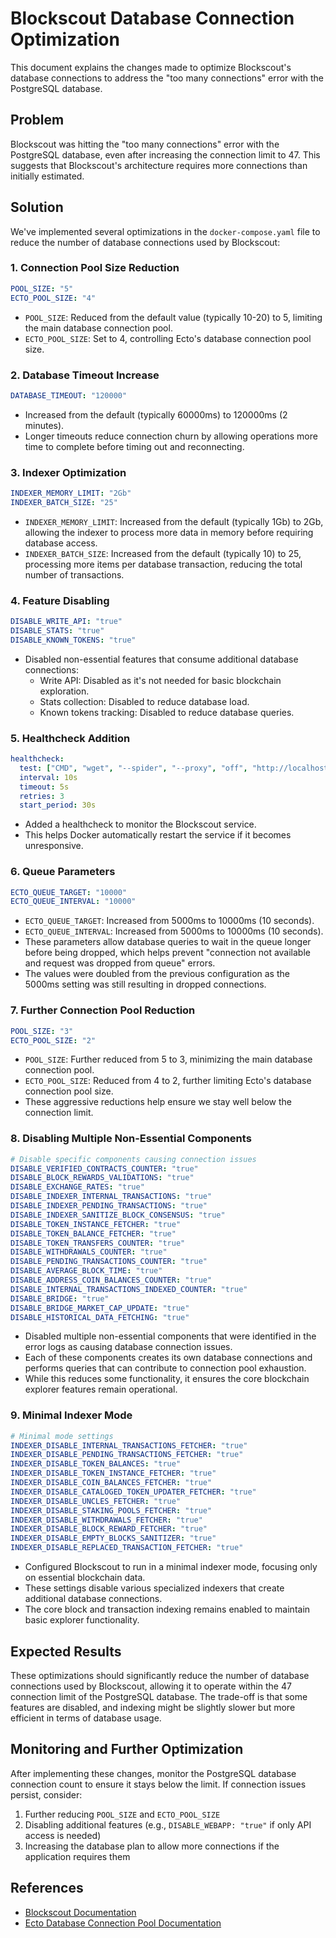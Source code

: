 # Blockscout Database Connection Optimization

This document explains the changes made to optimize Blockscout's database connections to address the "too many connections" error with the PostgreSQL database.

## Problem

Blockscout was hitting the "too many connections" error with the PostgreSQL database, even after increasing the connection limit to 47. This suggests that Blockscout's architecture requires more connections than initially estimated.

## Solution

We've implemented several optimizations in the `docker-compose.yaml` file to reduce the number of database connections used by Blockscout:

### 1. Connection Pool Size Reduction

```yaml
POOL_SIZE: "5"
ECTO_POOL_SIZE: "4"
```

- `POOL_SIZE`: Reduced from the default value (typically 10-20) to 5, limiting the main database connection pool.
- `ECTO_POOL_SIZE`: Set to 4, controlling Ecto's database connection pool size.

### 2. Database Timeout Increase

```yaml
DATABASE_TIMEOUT: "120000"
```

- Increased from the default (typically 60000ms) to 120000ms (2 minutes).
- Longer timeouts reduce connection churn by allowing operations more time to complete before timing out and reconnecting.

### 3. Indexer Optimization

```yaml
INDEXER_MEMORY_LIMIT: "2Gb"
INDEXER_BATCH_SIZE: "25"
```

- `INDEXER_MEMORY_LIMIT`: Increased from the default (typically 1Gb) to 2Gb, allowing the indexer to process more data in memory before requiring database access.
- `INDEXER_BATCH_SIZE`: Increased from the default (typically 10) to 25, processing more items per database transaction, reducing the total number of transactions.

### 4. Feature Disabling

```yaml
DISABLE_WRITE_API: "true"
DISABLE_STATS: "true"
DISABLE_KNOWN_TOKENS: "true"
```

- Disabled non-essential features that consume additional database connections:
  - Write API: Disabled as it's not needed for basic blockchain exploration.
  - Stats collection: Disabled to reduce database load.
  - Known tokens tracking: Disabled to reduce database queries.

### 5. Healthcheck Addition

```yaml
healthcheck:
  test: ["CMD", "wget", "--spider", "--proxy", "off", "http://localhost:4000"]
  interval: 10s
  timeout: 5s
  retries: 3
  start_period: 30s
```

- Added a healthcheck to monitor the Blockscout service.
- This helps Docker automatically restart the service if it becomes unresponsive.

### 6. Queue Parameters

```yaml
ECTO_QUEUE_TARGET: "10000"
ECTO_QUEUE_INTERVAL: "10000"
```

- `ECTO_QUEUE_TARGET`: Increased from 5000ms to 10000ms (10 seconds).
- `ECTO_QUEUE_INTERVAL`: Increased from 5000ms to 10000ms (10 seconds).
- These parameters allow database queries to wait in the queue longer before being dropped, which helps prevent "connection not available and request was dropped from queue" errors.
- The values were doubled from the previous configuration as the 5000ms setting was still resulting in dropped connections.

### 7. Further Connection Pool Reduction

```yaml
POOL_SIZE: "3"
ECTO_POOL_SIZE: "2"
```

- `POOL_SIZE`: Further reduced from 5 to 3, minimizing the main database connection pool.
- `ECTO_POOL_SIZE`: Reduced from 4 to 2, further limiting Ecto's database connection pool size.
- These aggressive reductions help ensure we stay well below the connection limit.

### 8. Disabling Multiple Non-Essential Components

```yaml
# Disable specific components causing connection issues
DISABLE_VERIFIED_CONTRACTS_COUNTER: "true"
DISABLE_BLOCK_REWARDS_VALIDATIONS: "true"
DISABLE_EXCHANGE_RATES: "true"
DISABLE_INDEXER_INTERNAL_TRANSACTIONS: "true"
DISABLE_INDEXER_PENDING_TRANSACTIONS: "true"
DISABLE_INDEXER_SANITIZE_BLOCK_CONSENSUS: "true"
DISABLE_TOKEN_INSTANCE_FETCHER: "true"
DISABLE_TOKEN_BALANCE_FETCHER: "true"
DISABLE_TOKEN_TRANSFERS_COUNTER: "true"
DISABLE_WITHDRAWALS_COUNTER: "true"
DISABLE_PENDING_TRANSACTIONS_COUNTER: "true"
DISABLE_AVERAGE_BLOCK_TIME: "true"
DISABLE_ADDRESS_COIN_BALANCES_COUNTER: "true"
DISABLE_INTERNAL_TRANSACTIONS_INDEXED_COUNTER: "true"
DISABLE_BRIDGE: "true"
DISABLE_BRIDGE_MARKET_CAP_UPDATE: "true"
DISABLE_HISTORICAL_DATA_FETCHING: "true"
```

- Disabled multiple non-essential components that were identified in the error logs as causing database connection issues.
- Each of these components creates its own database connections and performs queries that can contribute to connection pool exhaustion.
- While this reduces some functionality, it ensures the core blockchain explorer features remain operational.

### 9. Minimal Indexer Mode

```yaml
# Minimal mode settings
INDEXER_DISABLE_INTERNAL_TRANSACTIONS_FETCHER: "true"
INDEXER_DISABLE_PENDING_TRANSACTIONS_FETCHER: "true"
INDEXER_DISABLE_TOKEN_BALANCES: "true"
INDEXER_DISABLE_TOKEN_INSTANCE_FETCHER: "true"
INDEXER_DISABLE_COIN_BALANCES_FETCHER: "true"
INDEXER_DISABLE_CATALOGED_TOKEN_UPDATER_FETCHER: "true"
INDEXER_DISABLE_UNCLES_FETCHER: "true"
INDEXER_DISABLE_STAKING_POOLS_FETCHER: "true"
INDEXER_DISABLE_WITHDRAWALS_FETCHER: "true"
INDEXER_DISABLE_BLOCK_REWARD_FETCHER: "true"
INDEXER_DISABLE_EMPTY_BLOCKS_SANITIZER: "true"
INDEXER_DISABLE_REPLACED_TRANSACTION_FETCHER: "true"
```

- Configured Blockscout to run in a minimal indexer mode, focusing only on essential blockchain data.
- These settings disable various specialized indexers that create additional database connections.
- The core block and transaction indexing remains enabled to maintain basic explorer functionality.

## Expected Results

These optimizations should significantly reduce the number of database connections used by Blockscout, allowing it to operate within the 47 connection limit of the PostgreSQL database. The trade-off is that some features are disabled, and indexing might be slightly slower but more efficient in terms of database usage.

## Monitoring and Further Optimization

After implementing these changes, monitor the PostgreSQL database connection count to ensure it stays below the limit. If connection issues persist, consider:

1. Further reducing `POOL_SIZE` and `ECTO_POOL_SIZE`
2. Disabling additional features (e.g., `DISABLE_WEBAPP: "true"` if only API access is needed)
3. Increasing the database plan to allow more connections if the application requires them

## References

- [Blockscout Documentation](https://docs.blockscout.com/)
- [Ecto Database Connection Pool Documentation](https://hexdocs.pm/ecto/Ecto.Repo.html#module-shared-options)
